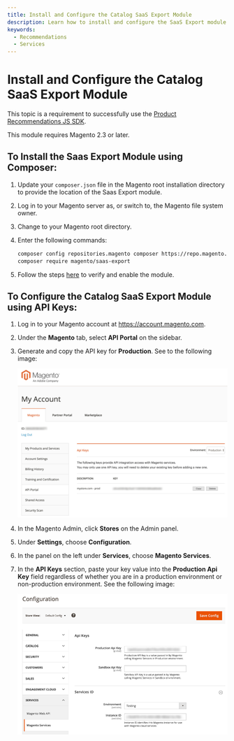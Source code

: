 ```yaml
---
title: Install and Configure the Catalog SaaS Export Module
description: Learn how to install and configure the SaaS Export module
keywords:
  - Recommendations
  - Services
---
```


# Install and Configure the Catalog SaaS Export Module

This topic is a requirement to successfully use the [Product Recommendations JS SDK](index.md).

<InlineAlert variant="info" slots="text"/>

This module requires Magento 2.3 or later.

## To Install the Saas Export Module using Composer:

1. Update your `composer.json` file in the Magento root installation directory to provide the location of the Saas Export module.

1. Log in to your Magento server as, or switch to, the Magento file system owner.

1. Change to your Magento root directory.

1. Enter the following commands:

    ```bash
    composer config repositories.magento composer https://repo.magento.com
    composer require magento/saas-export
    ```

1. Follow the steps [here](https://experienceleague.adobe.com/en/docs/commerce-operations/installation-guide/tutorials/extensions#verify-the-extension) to verify and enable the module.

## To Configure the Catalog SaaS Export Module using API Keys:

1. Log in to your Magento account at https://account.magento.com.

1. Under the **Magento** tab, select **API Portal** on the sidebar.

1. Generate and copy the API key for **Production**. See to the following image:

    ![get-api-keys](../_images/get-api-keys.png)

1. In the Magento Admin, click **Stores** on the Admin panel.

1. Under **Settings**, choose **Configuration**.
  
1. In the panel on the left under **Services**, choose **Magento Services**.
  
1. In the **API Keys** section, paste your key value into the **Production Api Key** field regardless of whether you are in a production environment or non-production environment. See the following image:

    ![api-key-config](../_images/api-key-config.png)
